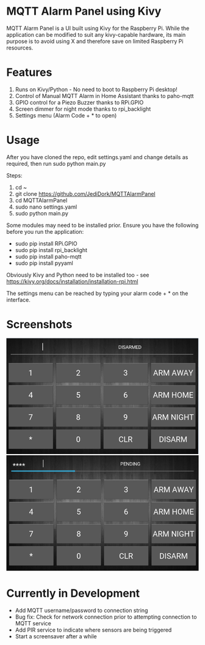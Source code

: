 # MQTT Alarm Panel using Kivy
MQTT Alarm Panel is a UI built using Kivy for the Raspberry Pi. While the application can be modified to suit any kivy-capable hardware, its main purpose is to avoid using X and therefore save on limited Raspberry Pi resources. 

# Features
1. Runs on Kivy/Python - No need to boot to Raspberry Pi desktop!
2. Control of Manual MQTT Alarm in Home Assistant thanks to paho-mqtt
3. GPIO control for a Piezo Buzzer thanks to RPi.GPIO
4. Screen dimmer for night mode thanks to rpi_backlight
5. Settings menu (Alarm Code + * to open)

# Usage
After you have cloned the repo, edit settings.yaml and change details as required, then run sudo python main.py

Steps:
1. cd ~
2. git clone https://github.com/JediDork/MQTTAlarmPanel
3. cd MQTTAlarmPanel
4. sudo nano settings.yaml
5. sudo python main.py

Some modules may need to be installed prior. Ensure you have the following before you run the application:
- sudo pip install RPi.GPIO
- sudo pip install rpi_backlight
- sudo pip install paho-mqtt
- sudo pip install pyyaml

Obviously Kivy and Python need to be installed too - see https://kivy.org/docs/installation/installation-rpi.html

The settings menu can be reached by typing your alarm code + * on the interface.

# Screenshots
![alt text](Screenshot.png)   ![alt text](Screenshot2.png)

# Currently in Development
- Add MQTT username/password to connection string
- Bug fix: Check for network connection prior to attempting connection to MQTT service
- Add PIR service to indicate where sensors are being triggered
- Start a screensaver after a while